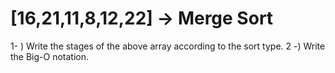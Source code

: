 # [16,21,11,8,12,22] -> Merge Sort

1- ) Write the stages of the above array according to the sort type.
2 -) Write the Big-O notation.
